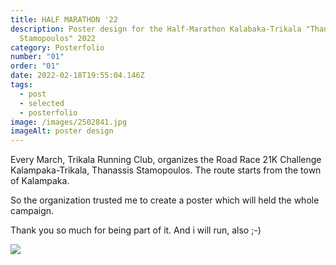 ```yaml
---
title: HALF MARATHON '22
description: Poster design for the Half-Marathon Kalabaka-Trikala "Thanassis
  Stamopoulos" 2022
category: Posterfolio
number: "01"
order: "01"
date: 2022-02-18T19:55:04.146Z
tags:
  - post
  - selected
  - posterfolio
image: /images/2502841.jpg
imageAlt: poster design
---
```

Every March, Trikala Running Club, organizes the Road Race 21K Challenge Kalampaka-Trikala, Thanassis Stamopoulos. The route starts from the town of Kalampaka. 

So the organization trusted me to create a poster which will held the whole campaign.

Thank you so much for being part of it. And i will run, also ;-)

![](/images/687.jpg)